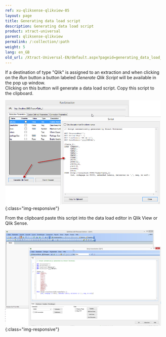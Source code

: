 ```yaml
---
ref: xu-qliksense-qlikview-05
layout: page
title: Generating data load script
description: Generating data load script
product: xtract-universal
parent: qliksense-qlikview
permalink: /:collection/:path
weight: 5
lang: en_GB
old_url: /Xtract-Universal-EN/default.aspx?pageid=generating_data_load_script
---
```


If a destination of type "Qlik" is assigned to an extraction and when clicking on the *Run* button a button labeled *Generate Qlik Script* will be available in the pop up window.<br>
Clicking on this button will generate a data load script. Copy this script to the clipboard.

![XU_qlik_generate_Script](/img/content/XU_qlik_generate_Script.jpg){:class="img-responsive"}

From the clipboard paste this script into the data load editor in Qlik View or Qlik Sense.

![Insert_Qlik_Script](/img/content/Insert_Qlik_Script.jpg){:class="img-responsive"}
